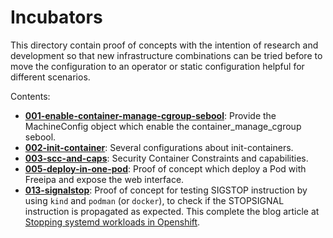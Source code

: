 # Incubators

This directory contain proof of concepts with the intention of research and
development so that new infrastructure combinations can be tried before to
move the configuration to an operator or static configuration helpful for
different scenarios.

Contents:

- **[001-enable-container-manage-cgroup-sebool](001-enable-container-manage-cgroup-sebool/README.md)**:
  Provide the MachineConfig object which enable the container_manage_cgroup
  sebool.
- **[002-init-container](002-init-container/README.md)**: Several
  configurations about init-containers.
- **[003-scc-and-caps](003-scc-and-caps/README.md)**: Security Container Constraints and capabilities.
- **[005-deploy-in-one-pod](005-deploy-in-one-pod/README.md)**:
  Proof of concept which deploy a Pod with Freeipa and expose the web interface.
- **[013-signalstop](013-signalstop/README.md)**:
  Proof of concept for testing SIGSTOP instruction by using `kind` and `podman` (or `docker`),
  to check if the STOPSIGNAL instruction is propagated as expected. This complete the
  blog article at [Stopping systemd workloads in Openshift](https://avisiedo.github.io/docs/stopping-systemd-workloads-in-openshift.html#stopping-systemd-workloads-in-openshift).
